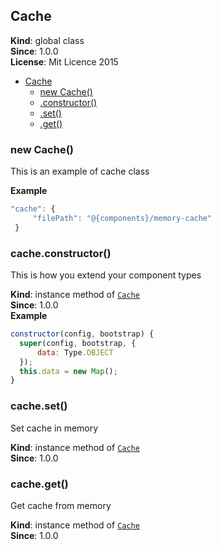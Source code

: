 <a name="Cache"></a>
## Cache
**Kind**: global class  
**Since**: 1.0.0  
**License**: Mit Licence 2015  

* [Cache](#Cache)
  * [new Cache()](#new_Cache_new)
  * [.constructor()](#Cache+constructor)
  * [.set()](#Cache+set)
  * [.get()](#Cache+get)

<a name="new_Cache_new"></a>
### new Cache()
This is an example of cache class

**Example**  
```js
"cache": {
     "filePath": "@{components}/memory-cache"
 }
```
<a name="Cache+constructor"></a>
### cache.constructor()
This is how you extend your component types

**Kind**: instance method of <code>[Cache](#Cache)</code>  
**Since**: 1.0.0  
**Example**  
```js
constructor(config, bootstrap) {
  super(config, bootstrap, {
      data: Type.OBJECT
  });
  this.data = new Map();
}
```
<a name="Cache+set"></a>
### cache.set()
Set cache in memory

**Kind**: instance method of <code>[Cache](#Cache)</code>  
**Since**: 1.0.0  
<a name="Cache+get"></a>
### cache.get()
Get cache from memory

**Kind**: instance method of <code>[Cache](#Cache)</code>  
**Since**: 1.0.0  
